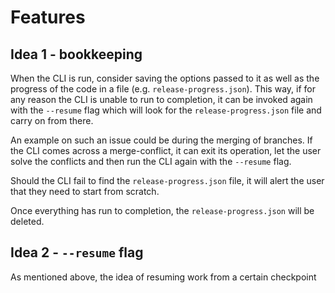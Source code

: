 # Features

## Idea 1 - bookkeeping

When the CLI is run, consider saving the options passed to it as well as the progress of the code in a file (e.g. `release-progress.json`).
This way, if for any reason the CLI is unable to run to completion, it can be invoked again with the `--resume` flag which will look for the `release-progress.json`
file and carry on from there.

An example on such an issue could be during the merging of branches. If the CLI comes across a merge-conflict, it can exit its operation, let the user
solve the conflicts and then run the CLI again with the `--resume` flag.

Should the CLI fail to find the `release-progress.json` file, it will alert the user that they need to start from scratch.

Once everything has run to completion, the `release-progress.json` will be deleted.

## Idea 2 - `--resume` flag

As mentioned above, the idea of resuming work from a certain checkpoint
